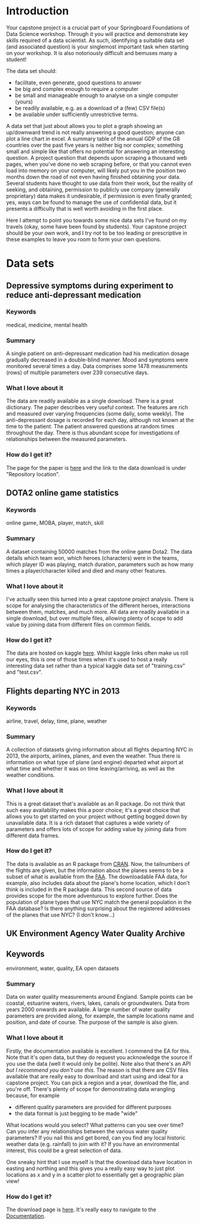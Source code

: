 # Introduction

Your capstone project is a crucial part of your Springboard Foundations of Data Science
workshop. Through it you will practice and demonstrate key skills required of a
data scientist. As such, identifying a suitable data set (and associated question)
is your singlemost important task when starting on your workshop. It is also notoriously
difficult and bemuses many a student!

The data set should:
* facilitate, even generate, good questions to answer
* be big and complex enough to require a computer
* be small and manageable enough to analyse on a single computer (yours)
* be readily available, e.g. as a download of a (few) CSV file(s)
* be available under sufficiently unrestrictive terms.

A data set that just about allows you to plot a graph showing an up/downward trend
is not really answering a good question; anyone can plot a line chart in excel.
A summary table of the annual GDP of the G8 countries over the past five years
is neither big nor complex; something small and simple like that offers no potential
for answering an interesting question. A project question that depends upon
scraping a thousand web pages, when you've done no web scraping before, or that you
cannot even load into memory on your computer, will likely put you in the position two
months down the road of not even having finished obtaining your data. Several students
have thought to use data from their work, but the reality of seeking, and obtaining,
permission to publicly use company (generally proprietary) data makes it undesirable,
if permission is even finally granted; yes, ways can be found to manage the use of
confidential data, but it presents a difficulty that is well worth avoiding in the 
first place.

Here I attempt to point you towards some nice data sets I've found on my travels
(okay, some have been found by students). Your capstone project should be your own
work, and I try not to be too leading or prescriptive in these examples to leave
you room to form your own questions.

# Data sets

## Depressive symptoms during experiment to reduce anti-depressant medication

### Keywords
medical, medicine, mental health

### Summary
A single patient on anti-depressant medication had his medication dosage
gradually decreased in a double-blind manner. Mood and symptoms were monitored
several times a day. Data comprises some 1478 measurements (rows) of multiple
parameters over 239 consecutive days.

### What I love about it
The data are readily available as a single download. There is a great dictionary.
The paper describes very useful context. The features are rich and measured
over varying frequencies (some daily, some weekly). The anti-depressant dosage
is recorded for each day, although not known at the time to the patient. The
patient answered questions at random times throughout the day. There is thus abundant
scope for investigations of relationships between the measured parameters.

### How do I get it?
The page for the paper is [here](http://openpsychologydata.metajnl.com/articles/10.5334/jopd.29/)
and the link to the data download is under "Repository location".

## DOTA2 online game statistics

### Keywords
online game, MOBA, player, match, skill

### Summary
A dataset containing 50000 matches from the online game Dota2. The data details which team won,
which heroes (characters) were in the teams, which player ID was playing, match duration,
parameters such as how many times a player/character killed and died and many other features.

### What I love about it
I've actually seen this turned into a great capstone project analysis. There is scope for
analysing the characteristics of the different heroes, interactions between them, matches,
and much more. All data are readily available in a
single download, but over multiple files, allowing plenty of scope to add value by joining
data from different files on common fields. 

### How do I get it?
The data are hosted on kaggle [here](https://www.kaggle.com/devinanzelmo/dota-2-matches).
Whilst kaggle links often make us roll our eyes, this is one of those times when it's used
to host a really interesting data set rather than a typical kaggle data set of "training.csv"
and "test.csv".

## Flights departing NYC in 2013

### Keywords
airline, travel, delay, time, plane, weather

### Summary
A collection of datasets giving information about all flights departing NYC in 2013,
the airports, airlines, planes, and even the weather. Thus there is information
on what type of plane (and engine) departed what airport at what time and whether it
was on time leaving/arriving, as well as the weather conditions.

### What I love about it
This is a great dataset that's available as an R package. Do not think that such
easy availability makes this a poor choice; it's a great choice that allows you to
get started on your project without getting bogged down by unavailable data. It is a rich
dataset that captures a wide variety of parameters and offers lots of scope for
adding value by joining data from different data frames.

### How do I get it?
The data is available as an R package from 
[CRAN](https://cran.r-project.org/web/packages/nycflights13/index.html).
Now, the tailnumbers of the flights are given, but the information about the planes
seems to be a subset of what is available from the 
[FAA](https://www.faa.gov/licenses_certificates/aircraft_certification/aircraft_registry/releasable_aircraft_download/).
The downloadable FAA data, for example, also includes data about the plane's home 
location, which I don't think is included in the R package data. This second source
of data provides scope for the more adventurous to explore further. Does the
population of plane types that use NYC match the general population in the FAA
database? Is there anything surprising about the registered addresses of the planes
that use NYC? (I don't know...)

## UK Environment Agency Water Quality Archive

## Keywords
environment, water, quality, EA open datasets

### Summary
Data on water quality measurements around England. Sample points can be coastal, estuarine waters,
rivers, lakes, canals or groundwaters. Data from years 2000 onwards are available. A large number
of water quality parameters are provided along, for example, the sample locations name and
position, and date of course. The purpose of the sample is also given.

### What I love about it
Firstly, the documentation available is excellent. I commend the EA for this. Note that it's
open data, but they do request you acknowledge the source if you use the data (well it would
only be polite). Note also that there's an API *but I recommend you don't use this*. The reason
is that there are CSV files available that are really easy to download and start using and ideal
for a capstone project. You can pick a region and a year, download the file, and you're off. There's
plenty of scope for demonstrating data wrangling because, for example

* different quality parameters are provided for different purposes
* the data format is just begging to be made "wide"

What locations would you select? What patterns can you see over time? Can you infer any relationships
between the various water quality parameters? If you nail this and get bored, can you find any local
historic weather data (e.g. rainfall) to join with it? If you have an environmental interest, this
could be a great selection of data.

One sneaky hint that I use myself is that the download data have location in easting and northing and
this gives you a really easy way to just plot locations as x and y in a scatter plot to essentially
get a geographic plan view! 

### How do I get it?
The download page is [here](http://environment.data.gov.uk/water-quality/view/download#).
It's really easy to navigate to the [Documentation](http://environment.data.gov.uk/water-quality/view/doc/reference).
